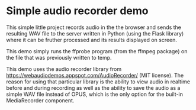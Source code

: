 # Simple audio recorder demo

This simple little project records audio in the the browser and sends the resulting WAV file to the server written in Python
(using the Flask library) where it can be fruther processed and its results displayed on screen.

This demo simply runs the ffprobe program (from the ffmpeg package) on the file that was previously written to temp.

This demo uses the audio recorder library from https://webaudiodemos.appspot.com/AudioRecorder/ (MIT license). The reason
for using that particular library is the ability to view audio in realtime before and during recording as well as the ability
to save the audio as a simple WAV file instead of OPUS, which is the only option for the built-in MediaRecorder component.  
